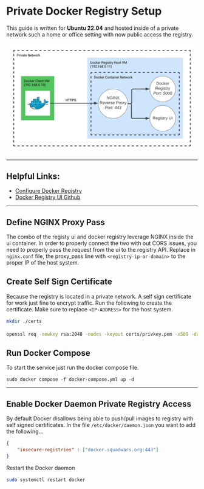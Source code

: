 # Private Docker Registry Setup

This guide is written for **Ubuntu 22.04** and hosted inside of a private network such a home or office setting with now public access the registry.

![Setup diagram](./diagram.jpg)

---

## Helpful Links:
- [Configure Docker Registry](https://docs.docker.com/registry/configuration/)
- [Docker Registry UI Github](https://github.com/Joxit/docker-registry-ui)

---

## Define NGINX Proxy Pass

The combo of the registy ui and docker registry leverage NGINX inside the ui container. In order to properly connect the two with out CORS issues, you need to properly pass the request from the ui to the registry API. Replace in `nginx.conf` file, the proxy_pass line with `<registry-ip-or-domain>` to the proper IP of the host system. 

## Create Self Sign Certificate

Because the registry is located in a private network. A self sign certificate for work just fine to encrypt traffic. Run the following to create the certificate. Make sure to replace `<IP-ADDRESS>` for the host system.

```sh
mkdir ./certs

openssl req -newkey rsa:2048 -nodes -keyout certs/privkey.pem -x509 -days 365 -out certs/fullchain.pem -addext 'subjectAltName = IP:<IP-ADDRESS>'
```

## Run Docker Compose

To start the service just run the docker compose file.

```
sudo docker compose -f docker-compose.yml up -d
```

---

## Enable Docker Daemon Private Registry Access

By default Docker disallows being able to push/pull images to registry with self signed certificates. In the file `/etc/docker/daemon.json` you want to add the following...

```json
{
    "insecure-registries" : ["docker.squadwars.org:443"]
}
```

Restart the Docker daemon

```sh
sudo systemctl restart docker
```